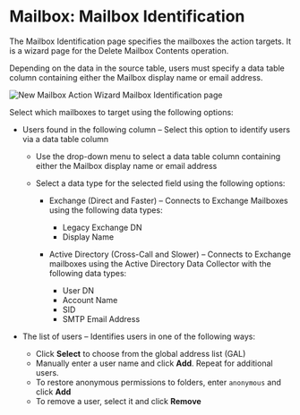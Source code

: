 # Mailbox: Mailbox Identification

The Mailbox Identification page specifies the mailboxes the action targets. It is a wizard page for the Delete Mailbox Contents operation.

Depending on the data in the source table, users must specify a data table column containing either the Mailbox display name or email address.

![New Mailbox Action Wizard Mailbox Identification page](/img/product_docs/accessanalyzer/enterpriseauditor/admin/action/mailbox/identification.png)

Select which mailboxes to target using the following options:

- Users found in the following column – Select this option to identify users via a data table column

  - Use the drop-down menu to select a data table column containing either the Mailbox display name or email address
  - Select a data type for the selected field using the following options:

    - Exchange (Direct and Faster) – Connects to Exchange Mailboxes using the following data types:

      - Legacy Exchange DN
      - Display Name
    - Active Directory (Cross-Call and Slower) – Connects to Exchange mailboxes using the Active Directory Data Collector with the following data types:

      - User DN
      - Account Name
      - SID
      - SMTP Email Address
- The list of users – Identifies users in one of the following ways:

  - Click __Select__ to choose from the global address list (GAL)
  - Manually enter a user name and click __Add__. Repeat for additional users.
  - To restore anonymous permissions to folders, enter ```anonymous``` and click __Add__
  - To remove a user, select it and click __Remove__
